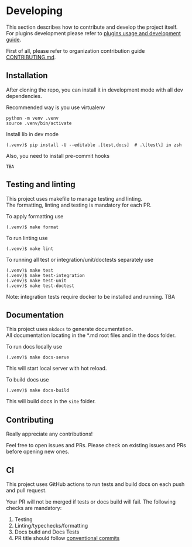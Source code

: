 # Developing 

This section describes how to contribute and develop the project itself.  
For plugins development please refer to [plugins usage and development guide](./3_plugins.md).

First of all, please refer to organization contribution guide [CONTRIBUTING.md](https://github.com/manytask/.github/CONTRIBUTING.md).


## Installation

After cloning the repo, you can install it in development mode with all dev dependencies.

Recommended way is you use virtualenv
```shell
python -m venv .venv
source .venv/bin/activate
```

Install lib in dev mode
```shell
(.venv)$ pip install -U --editable .[test,docs]  # .\[test\] in zsh 
```

Also, you need to install pre-commit hooks

[//]: # (TODO: make pre-commit hooks)
```shell
TBA
```

## Testing and linting

This project uses makefile to manage testing and linting.  
The formatting, linting and testing is mandatory for each PR.


To apply formatting use
```shell
(.venv)$ make format
```

To run linting use
```shell
(.venv)$ make lint
```

To running all test or integration/unit/doctests separately use
```shell
(.venv)$ make test
(.venv)$ make test-integration
(.venv)$ make test-unit
(.venv)$ make test-doctest
```
Note: integration tests require docker to be installed and running. TBA

[//]: # (TODO: describe how to run manytask for testing and connect gitlab)

## Documentation

This project uses `mkdocs` to generate documentation.   
All documentation locating in the *.md root files and in the docs folder.  

To run docs locally use
```shell
(.venv)$ make docs-serve
```
This will start local server with hot reload. 

To build docs use
```shell
(.venv)$ make docs-build
```
This will build docs in the `site` folder.


## Contributing

Really appreciate any contributions!

Feel free to open issues and PRs. Please check on existing issues and PRs before opening new ones.


## CI

This project uses GitHub actions to run tests and build docs on each push and pull request.

Your PR will not be merged if tests or docs build will fail. The following checks are mandatory:

1. Testing
2. Linting/typechecks/formatting
3. Docs build and Docs Tests
4. PR title should follow [conventional commits](https://www.conventionalcommits.org/en/v1.0.0/)
